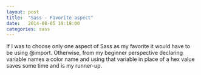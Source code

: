 ```yaml
---
layout: post
title:  "Sass - Favorite aspect"
date:   2014-08-05 19:18:00
categories: sass
---
```


If I was to choose only one aspect of Sass as my favorite it would have to be using @import. Otherwise, from my beginner perspective declaring variable names a color name and using that variable in place of a hex value saves some time and is my runner-up.